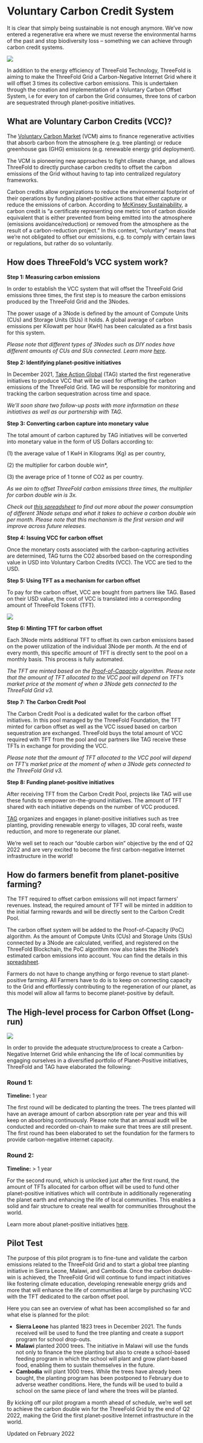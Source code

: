 # Voluntary Carbon Credit System 

It is clear that simply being sustainable is not enough anymore. We’ve now entered a regenerative era where we must reverse the environmental harms of the past and stop biodiversity loss – something we can achieve through carbon credit systems.

![](img/tree_vcc.png)

In addition to the energy efficiency of ThreeFold Technology, ThreeFold is aiming to make the ThreeFold Grid a Carbon-Negative Internet Grid where it will offset 3 times its collective carbon emissions. This is undertaken through the creation and implementation of a Voluntary Carbon Offset System, i.e for every ton of carbon the Grid consumes, three tons of carbon are sequestrated through planet-positive initiatives. 


## What are Voluntary Carbon Credits (VCC)?

The [Voluntary Carbon Market](https://www.spglobal.com/platts/en/market-insights/blogs/energy-transition/061021-voluntary-carbon-markets-pricing-participants-trading-corsia-credits) (VCM) aims to finance regenerative activities that absorb carbon from the atmosphere (e.g. tree planting) or reduce greenhouse gas (GHG) emissions (e.g. renewable energy grid deployment). 

The VCM is pioneering new approaches to fight climate change, and allows ThreeFold to directly purchase carbon credits to offset the carbon emissions of the Grid without having to tap into centralized regulatory frameworks.

Carbon credits allow organizations to reduce the environmental footprint of their operations by funding planet-positive actions that either capture or reduce the emissions of carbon. According to [McKinsey Sustainability](https://www.mckinsey.com/business-functions/sustainability/our-insights/how-the-voluntary-carbon-market-can-help-address-climate-change), a carbon credit is “a certificate representing one metric ton of carbon dioxide equivalent that is either prevented from being emitted into the atmosphere (emissions avoidance/reduction) or removed from the atmosphere as the result of a carbon-reduction project.” In this context, “voluntary” means that we’re not obligated to offset our emissions, e.g. to comply with certain laws or regulations, but rather do so voluntarily.


## How does ThreeFold’s VCC system work?

**Step 1: Measuring carbon emissions**

In order to establish the VCC system that will offset the ThreeFold Grid emissions three times, the first step is to measure the carbon emissions produced by the ThreeFold Grid and the  3Nodes.

The power usage of a 3Node is defined by the amount of Compute Units (CUs) and Storage Units (SUs) it holds. A global average of carbon emissions per Kilowatt per hour (KwH) has been calculated as a first basis for this system.

_Please note that different types of 3Nodes such as DIY nodes have different amounts of CUs and SUs connected. Learn more [here](https://threefold.docsend.com/view/wsru3f9tmeaq62wq)._

**Step 2: Identifying planet-positive initiatives**

In December 2021, [Take Action Global](https://www.takeactionglobal.org) (TAG) started the first regenerative initiatives to produce VCC that will be used for offsetting the carbon emissions of the ThreeFold Grid. TAG will be responsible for monitoring and tracking the carbon sequestration across time and space.  

_We’ll soon share two follow-up posts with more information on these initiatives as well as our partnership with TAG._

**Step 3: Converting carbon capture into monetary value**

The total amount of carbon captured by TAG initiatives will be converted into monetary value in the form of US Dollars according to:

(1) the average value of 1 KwH in Kilograms (Kg) as per country,

(2) the multiplier for carbon double win*,

(3) the average price of 1 tonne of CO2 as per country.

_As we aim to offset ThreeFold carbon emissions three times, the multiplier for carbon double win is 3x._

_Check out [this spreadsheet](https://threefold.docsend.com/view/wsru3f9tmeaq62wq) to find out more about the power consumption of different 3Node setups and what it takes to achieve a carbon double win per month. Please note that this mechanism is the first version and will improve across future releases._

**Step 4: Issuing VCC for carbon offset**

Once the monetary costs associated with the carbon-capturing activities are determined, TAG turns the CO2 absorbed based on the corresponding value in USD into Voluntary Carbon Credits (VCC). The VCC are tied to the USD. 

**Step 5: Using TFT as a mechanism for carbon offset**

To pay for the carbon offset, VCC are bought from partners like TAG. Based on their USD value, the cost of VCC is translated into a corresponding amount of ThreeFold Tokens (TFT).  

![](img/tft_circulation.png)

**Step 6: Minting TFT for carbon offset**

Each 3Node mints additional TFT to offset its own carbon emissions based on the power utilization of the individual 3Node per month. At the end of every month, this specific amount of TFT is directly sent to the pool on a monthly basis. This process is fully automated.

_The TFT are minted based on the [Proof-of-Capacity](https://library.threefold.me/info/threefold#/tfgrid/farming/threefold__proof_of_capacity) algorithm. Please note that the amount of TFT allocated to the VCC pool will depend on TFT’s market price at the moment of when a 3Node gets connected to the ThreeFold Grid v3._

**Step 7: The Carbon Credit Pool**

The Carbon Credit Pool is a dedicated wallet for the carbon offset initiatives. In this pool managed by the ThreeFold Foundation, the TFT minted for carbon offset as well as the VCC issued based on carbon sequestration are exchanged. ThreeFold buys the total amount of VCC required with TFT from the pool and our partners like TAG receive these TFTs in exchange for providing the VCC.

_Please note that the amount of TFT allocated to the VCC pool will depend on TFT’s market price at the moment of when a 3Node gets connected to the ThreeFold Grid v3._

**Step 8: Funding planet-positive initiatives**

After receiving TFT from the Carbon Credit Pool, projects like TAG will use these funds to empower on-the-ground initiatives. The amount of TFT shared with each initiative depends on the number of VCC produced.

[TAG](https://threefold.io/partners/take_action_global) organizes and engages in planet-positive initiatives such as tree planting, providing renewable energy to villages, 3D coral reefs, waste reduction, and more to regenerate our planet.

We’re well set to reach our “double carbon win” objective by the end of Q2 2022 and are very excited to become the first carbon-negative Internet infrastructure in the world!


## How do farmers benefit from planet-positive farming?

The TFT required to offset carbon emissions will not impact farmers’ revenues. Instead, the required amount of TFT will be minted in addition to the initial farming rewards and will be directly sent to the Carbon Credit Pool. 

The carbon offset system will be added to the Proof-of-Capacity (PoC) algorithm. As the amount of Compute Units (CUs) and Storage Units (SUs) connected by a 3Node are calculated, verified, and registered on the ThreeFold Blockchain, the PoC algorithm now also takes the 3Node’s estimated carbon emissions into account. You can find the details in this [spreadsheet](https://threefold.docsend.com/view/wsru3f9tmeaq62wq).

Farmers do not have to change anything or forgo revenue to start planet-positive farming. All Farmers have to do is to keep on connecting capacity to the Grid and effortlessly contributing to the regeneration of our planet, as this model will allow all farms to become planet-positive by default. 


## The High-level process for Carbon Offset (Long-run) 

![](img/schema_rounds.png)

In order to provide the adequate structure/process to create a Carbon-Negative Internet Grid while enhancing the life of local communities by engaging ourselves in a diversified portfolio of Planet-Positive initiatives, ThreeFold and TAG have elaborated the following: 


### Round 1: 

**Timeline:** 1 year

The first round will be dedicated to planting the trees. The trees planted will have an average amount of carbon absorption rate per year and this will keep on absorbing continuously. Please note that an annual audit will be conducted and recorded on-chain to make sure that trees are still present. The first round has been elaborated to set the foundation for the farmers to provide carbon-negative internet capacity. 


### Round 2: 

**Timeline:** > 1 year 

For the second round, which is unlocked just after the first round, the amount of TFTs allocated for carbon offset will be used to fund other planet-positive initiatives which will contribute in additionally regenerating the planet earth and enhancing the life of local communities. This enables a solid and fair structure to create real wealth for communities throughout the world. 

Learn more about planet-positive initiatives [here](https://forum.threefold.io/t/supporting-initiatives-to-regenerate-the-planet/2110). 

## Pilot Test

The purpose of this pilot program is to fine-tune and validate the carbon emissions related to the ThreeFold Grid and to start a global tree planting initiative in Sierra Leone, Malawi, and Cambodia. Once the carbon double-win is achieved, the ThreeFold Grid will continue to fund impact initiatives like fostering climate education, developing renewable energy grids and more that will enhance the life of communities at large by purchasing VCC with the TFT dedicated to the carbon offset pool.

Here you can see an overview of what has been accomplished so far and what else is planned for the pilot:

- **Sierra Leone** has planted 1823 trees in December 2021. The funds received will be used to fund the tree planting and create a support program for school drop-outs.
- **Malawi** planted 2000 trees. The initiative in Malawi will use the funds not only to finance the tree planting but also to create a school-based feeding program in which the school will plant and grow plant-based food, enabling them to sustain themselves in the future.
- **Cambodia** will plant 1000 trees. While the trees have already been bought, the planting program has been postponed to February due to adverse weather conditions. Here, the funds will be used to build a school on the same piece of land where the trees will be planted.
  
By kicking off our pilot program a month ahead of schedule, we’re well set to achieve the carbon double win for the ThreeFold Grid by the end of Q2 2022, making the Grid the first planet-positive Internet infrastructure in the world.

Updated on February 2022

